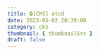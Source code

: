 ```yaml
---
title: 🔒[CKS] etcd
date: 2023-05-02 20:39:00
category: cks
thumbnail: { thumbnailSrc }
draft: false
---
```


